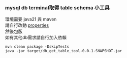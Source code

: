 ### mysql db terminal取得 table schema 小工具

環境需要 java21 與 maven <br>
請自行改動 [properties](./src/main/resources/application.properties)<br>
然後包版<br>
如有其他db需求請自行加入依賴<br>
```
mvn clean package -DskipTests   
java -jar target/db_get_table_tool-0.0.1-SNAPSHOT.jar 
```
